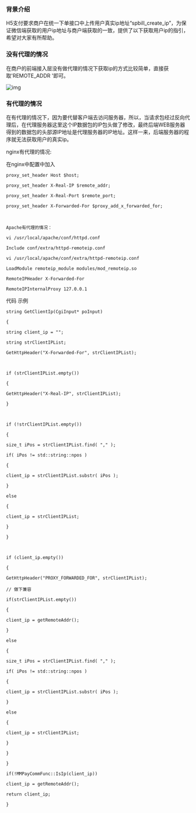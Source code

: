 ### 背景介绍

H5支付要求商户在统一下单接口中上传用户真实ip地址“spbill_create_ip”，为保证微信端获取的用户ip地址与商户端获取的一致，提供了以下获取用户ip的指引，希望对大家有所帮助。

### 没有代理的情况

在商户的前端接入层没有做代理的情况下获取ip的方式比较简单，直接获取'REMOTE_ADDR '即可。

![img](https://pay.weixin.qq.com/wiki/doc/api/img/chapter15_2.png)

### 有代理的情况

在有代理的情况下，因为要代替客户端去访问服务器，所以，当请求包经过反向代理后，在代理服务器这里这个IP数据包的IP包头做了修改，最终后端WEB服务器得到的数据包的头部源IP地址是代理服务器的IP地址。这样一来，后端服务器的程序就无法获取用户的真实ip。

nginx有代理的情况:

在nginx中配置中加入

```
proxy_set_header Host $host;

proxy_set_header X-Real-IP $remote_addr;

proxy_set_header X-Real-Port $remote_port;

proxy_set_header X-Forwarded-For $proxy_add_x_forwarded_for;

 

Apache有代理的情况：

vi /usr/local/apache/conf/httpd.conf

Include conf/extra/httpd-remoteip.conf

vi /usr/local/apache/conf/extra/httpd-remoteip.conf

LoadModule remoteip_module modules/mod_remoteip.so

RemoteIPHeader X-Forwarded-For

RemoteIPInternalProxy 127.0.0.1
```



代码 示例

```
string GetClientIp(CgiInput* poInput) 

{ 

string client_ip = ""; 

string strClientIPList; 

GetHttpHeader("X-Forwarded-For", strClientIPList); 

 

if (strClientIPList.empty()) 

{ 

GetHttpHeader("X-Real-IP", strClientIPList); 

} 

 

if (!strClientIPList.empty()) 

{ 

size_t iPos = strClientIPList.find( "," ); 

if( iPos != std::string::npos ) 

{ 

client_ip = strClientIPList.substr( iPos ); 

} 

else 

{ 

client_ip = strClientIPList; 

} 

} 

 

if (client_ip.empty()) 

{ 

GetHttpHeader("PROXY_FORWARDED_FOR", strClientIPList); 

// 做下兼容 

if(strClientIPList.empty()) 

{ 

client_ip = getRemoteAddr(); 

} 

else 

{ 

size_t iPos = strClientIPList.find( "," ); 

if( iPos != std::string::npos ) 

{ 

client_ip = strClientIPList.substr( iPos ); 

} 

else 

{ 

client_ip = strClientIPList; 

} 

} 

} 

if(!MMPayCommFunc::IsIp(client_ip)) 

client_ip = getRemoteAddr(); 

return client_ip; 

} 
```

